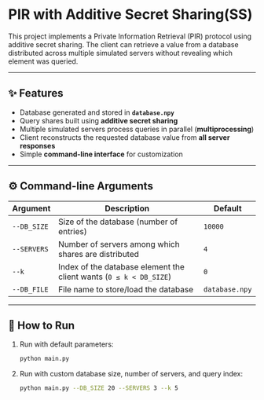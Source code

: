 # PIR with Additive Secret Sharing(SS)

This project implements a Private Information Retrieval (PIR) protocol using additive secret sharing. The client can retrieve a value from a database distributed across multiple simulated servers without revealing which element was queried.

---

## ✨ Features
- Database generated and stored in **`database.npy`**
- Query shares built using **additive secret sharing**
- Multiple simulated servers process queries in parallel (**multiprocessing**)
- Client reconstructs the requested database value from **all server responses**
- Simple **command-line interface** for customization

---

## ⚙️ Command-line Arguments

| Argument   | Description | Default |
|------------|-------------|---------|
| `--DB_SIZE` | Size of the database (number of entries) | `10000` |
| `--SERVERS` | Number of servers among which shares are distributed | `4` |
| `--k`       | Index of the database element the client wants (`0 ≤ k < DB_SIZE`) | `0` |
| `--DB_FILE` | File name to store/load the database | `database.npy` |

---

## 🚀 How to Run

1. Run with default parameters:
   ```bash
   python main.py
2. Run with custom database size, number of servers, and query index:
   ```bash
   python main.py --DB_SIZE 20 --SERVERS 3 --k 5
